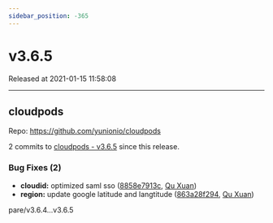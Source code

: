 ```yaml
---
sidebar_position: -365
---
```


# v3.6.5

Released at 2021-01-15 11:58:08

-----

## cloudpods

Repo: https://github.com/yunionio/cloudpods

2 commits to [cloudpods - v3.6.5](https://github.com/yunionio/cloudpods/compare/v3.6.4...v3.6.5) since this release.

### Bug Fixes (2)
- **cloudid:** optimized saml sso ([8858e7913c](https://github.com/yunionio/cloudpods/commit/8858e7913c469623b47cc6b2f7c0e28682798f53), [Qu Xuan](mailto:quxuan@yunionyun.com))
- **region:** update google latitude and langtitude ([863a28f294](https://github.com/yunionio/cloudpods/commit/863a28f2949556d08d2b3e6fbeb25e636ef2b277), [Qu Xuan](mailto:quxuan@yunionyun.com))

pare/v3.6.4...v3.6.5
